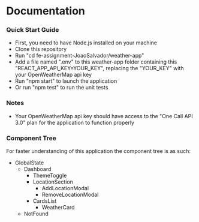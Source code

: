 # Documentation

### Quick Start Guide

-   First, you need to have Node.js installed on your machine
-   Clone this repository
-   Run "cd fe-assignment-JoaoSalvador/weather-app"
-   Add a file named ".env" to this weather-app folder containing this "REACT_APP_API_KEY=YOUR_KEY", replacing the "YOUR_KEY" with your OpenWeatherMap api key
-   Run "npm start" to launch the application
-   Or run "npm test" to run the unit tests

### Notes

-   Your OpenWeatherMap api key should have access to the "One Call API 3.0" plan for the application to function properly

### Component Tree

For faster understanding of this application the component tree is as such:

-   GlobalState
    -   Dashboard
        -   ThemeToggle
        -   LocationSection
            -   AddLocationModal
            -   RemoveLocationModal
        -   CardsList
            -   WeatherCard
    -   NotFound
